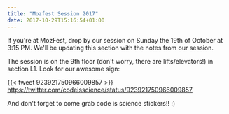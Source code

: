 ```yaml
---
title: "Mozfest Session 2017"
date: 2017-10-29T15:16:54+01:00
---
```


If you're at MozFest, drop by our session on Sunday the 19th of October at 3:15 PM. We'll be updating this section with the notes from our session.

The session is on the 9th floor (don't worry, there are lifts/elevators!) in section L1. Look for our awesome sign:

{{< tweet 923921750966009857 >}}
https://twitter.com/codeisscience/status/923921750966009857

And don't forget to come grab code is science stickers!! :)
